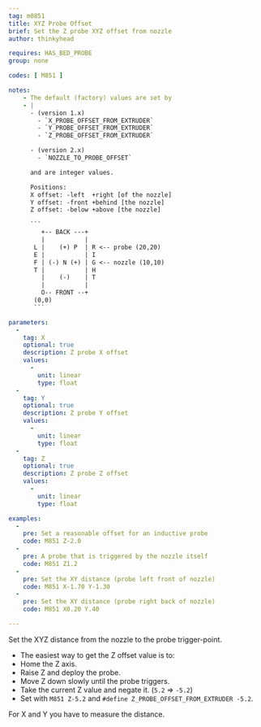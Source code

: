 ```yaml
---
tag: m0851
title: XYZ Probe Offset
brief: Set the Z probe XYZ offset from nozzle
author: thinkyhead

requires: HAS_BED_PROBE
group: none

codes: [ M851 ]

notes:
    - The default (factory) values are set by
    - |
      - (version 1.x)
        - `X_PROBE_OFFSET_FROM_EXTRUDER`
        - `Y_PROBE_OFFSET_FROM_EXTRUDER`
        - `Z_PROBE_OFFSET_FROM_EXTRUDER`

      - (version 2.x)
        - `NOZZLE_TO_PROBE_OFFSET`

      and are integer values.

      Positions:
      X offset: -left  +right [of the nozzle]
      Y offset: -front +behind [the nozzle]
      Z offset: -below +above [the nozzle]

      ```
         +-- BACK ---+
         |           |
       L |    (+) P  | R <-- probe (20,20)
       E |           | I
       F | (-) N (+) | G <-- nozzle (10,10)
       T |           | H
         |    (-)    | T
         |           |
         O-- FRONT --+
       (0,0)
       ```

parameters:
  -
    tag: X
    optional: true
    description: Z probe X offset
    values:
      -
        unit: linear
        type: float
  -
    tag: Y
    optional: true
    description: Z probe Y offset
    values:
      -
        unit: linear
        type: float
  -
    tag: Z
    optional: true
    description: Z probe Z offset
    values:
      -
        unit: linear
        type: float

examples:
  -
    pre: Set a reasonable offset for an inductive probe
    code: M851 Z-2.0
  -
    pre: A probe that is triggered by the nozzle itself
    code: M851 Z1.2
  -
    pre: Set the XY distance (probe left front of nozzle)
    code: M851 X-1.70 Y-1.30
  -
    pre: Set the XY distance (probe right back of nozzle)
    code: M851 X0.20 Y.40

---
```


Set the XYZ distance from the nozzle to the probe trigger-point.

  - The easiest way to get the Z offset value is to:
  - Home the Z axis.
  - Raise Z and deploy the probe.
  - Move Z down slowly until the probe triggers.
  - Take the current Z value and negate it. (`5.2` => `-5.2`)
  - Set with `M851 Z-5.2` and `#define Z_PROBE_OFFSET_FROM_EXTRUDER -5.2`.

For X and Y you have to measure the distance.

